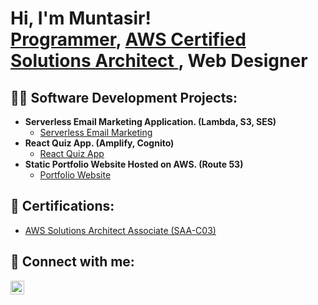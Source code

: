 <h1>Hi, I'm Muntasir! <br/><a href="https://github.com/MuntasirMohammed">Programmer</a>, <a href="https://www.linkedin.com/in/muntasirmohammed/"> AWS Certified Solutions Architect </a>, <a> Web Designer </a></h1>


<h2>👨‍💻 Software Development Projects:</h2>

- <b>Serverless Email Marketing Application. (Lambda, S3, SES)</b>
  - [Serverless Email Marketing](https://github.com/MuntasirMohammed/Serverless-Marketing)
- <b>React Quiz App. (Amplify, Cognito)</b>
  - [React Quiz App](https://github.com/MuntasirMohammed/React-Quiz-App)  
- <b>Static Portfolio Website Hosted on AWS. (Route 53)</b>
  - [Portfolio Website](http://engmuntasir.com/)


<h2>📜 Certifications:</h2>

- [AWS Solutions Architect Associate (SAA-C03)](http://engmuntasir.com/) 


<h2>📲 Connect with me:</h2>

[<img align="left" alt="JoshMadakor | LinkedIn" width="22px" src="https://cdn.jsdelivr.net/npm/simple-icons@v3/icons/linkedin.svg" />][linkedin]

[linkedin]:https://www.linkedin.com/in/muntasirmohammed/

<!--
**MuntasirMohammed/MuntasirMohammed** is a ✨ _special_ ✨ repository because its `README.md` (this file) appears on your GitHub profile.

Here are some ideas to get you started:

- 🔭 I’m currently working on ...
- 🌱 I’m currently learning ...
- 👯 I’m looking to collaborate on ...
- 🤔 I’m looking for help with ...
- 💬 Ask me about ...
- 📫 How to reach me: ...
- 😄 Pronouns: ...
- ⚡ Fun fact: ...
-->
